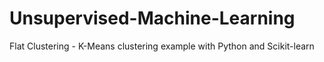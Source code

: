 # Unsupervised-Machine-Learning
Flat Clustering - K-Means clustering example with Python and Scikit-learn
